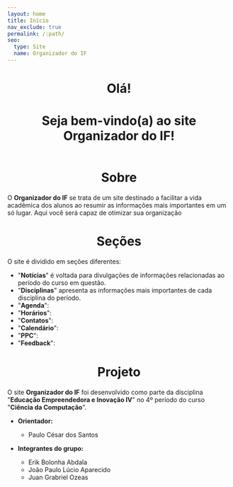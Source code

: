 ```yaml
---
layout: home
title: Início
nav_exclude: true
permalink: /:path/
seo:
  type: Site
  name: Organizador do IF
---
```


<h1 align="center"><a style='font-weight: bold;'>Olá!</a></h1>
<h1 align="center" style="margin-bottom: 60px;">Seja bem-vindo(a) ao site<span style='font-weight: bold;'> Organizador do IF</span>!</h1>

<h1 align="center" style="margin-bottom: 20px; font-weight: bold;">Sobre</h1>

O **Organizador do IF** se trata de um site destinado a facilitar a vida acadêmica dos alunos ao resumir as informações mais importantes em um só lugar. Aqui você será capaz de otimizar sua organização 

<h1 align="center" style="margin-bottom: 20px; font-weight: bold;">Seções</h1>

O site é dividido em seções diferentes:

- "**Notícias**" é voltada para divulgações de informações relacionadas ao período do curso em questão.
- "**Disciplinas**" apresenta as informações mais importantes de cada disciplina do período.
- "**Agenda**":
- "**Horários**":
- "**Contatos**":
- "**Calendário**":
- "**PPC**":
- "**Feedback**":

<h1 align="center" style="margin-bottom: 20px; font-weight: bold;">Projeto</h1>

O site **Organizador do IF** foi desenvolvido como parte da disciplina "**Educação Empreendedora e Inovação IV**" no 4º período do curso "**Ciência da Computação**".

- **Orientador:**  
  - Paulo César dos Santos

- **Integrantes do grupo:**
  - Erik Bolonha Abdala
  - João Paulo Lúcio Aparecido
  - Juan Grabriel Ozeas
